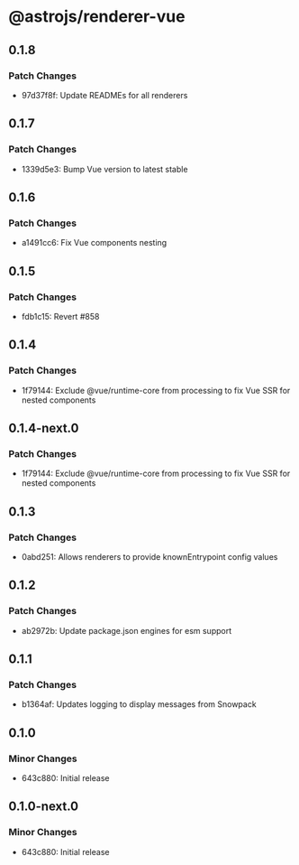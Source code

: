 # @astrojs/renderer-vue

## 0.1.8

### Patch Changes

- 97d37f8f: Update READMEs for all renderers

## 0.1.7

### Patch Changes

- 1339d5e3: Bump Vue version to latest stable

## 0.1.6

### Patch Changes

- a1491cc6: Fix Vue components nesting

## 0.1.5

### Patch Changes

- fdb1c15: Revert #858

## 0.1.4

### Patch Changes

- 1f79144: Exclude @vue/runtime-core from processing to fix Vue SSR for nested components

## 0.1.4-next.0

### Patch Changes

- 1f79144: Exclude @vue/runtime-core from processing to fix Vue SSR for nested components

## 0.1.3

### Patch Changes

- 0abd251: Allows renderers to provide knownEntrypoint config values

## 0.1.2

### Patch Changes

- ab2972b: Update package.json engines for esm support

## 0.1.1

### Patch Changes

- b1364af: Updates logging to display messages from Snowpack

## 0.1.0

### Minor Changes

- 643c880: Initial release

## 0.1.0-next.0

### Minor Changes

- 643c880: Initial release
